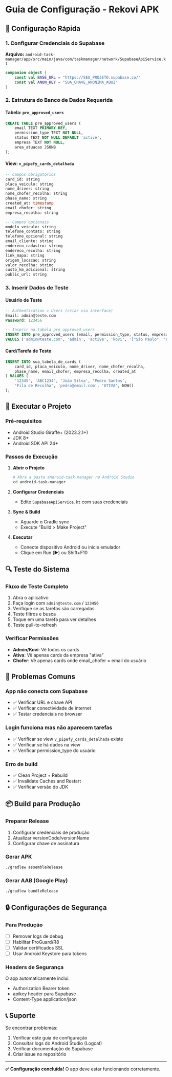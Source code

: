 # Guia de Configuração - Rekovi APK

## 🔧 Configuração Rápida

### 1. Configurar Credenciais do Supabase

**Arquivo:** `android-task-manager/app/src/main/java/com/taskmanager/network/SupabaseApiService.kt`

```kotlin
companion object {
    const val BASE_URL = "https://SEU_PROJETO.supabase.co/"
    const val ANON_KEY = "SUA_CHAVE_ANONIMA_AQUI"
}
```

### 2. Estrutura do Banco de Dados Requerida

#### Tabela: `pre_approved_users`
```sql
CREATE TABLE pre_approved_users (
    email TEXT PRIMARY KEY,
    permission_type TEXT NOT NULL,
    status TEXT NOT NULL DEFAULT 'active',
    empresa TEXT NOT NULL,
    area_atuacao JSONB
);
```

#### View: `v_pipefy_cards_detalhada`
```sql
-- Campos obrigatórios
card_id: string
placa_veiculo: string
nome_driver: string
nome_chofer_recolha: string
phase_name: string
created_at: timestamp
email_chofer: string
empresa_recolha: string

-- Campos opcionais
modelo_veiculo: string
telefone_contato: string
telefone_opcional: string
email_cliente: string
endereco_cadastro: string
endereco_recolha: string
link_mapa: string
origem_locacao: string
valor_recolha: string
custo_km_adicional: string
public_url: string
```

### 3. Inserir Dados de Teste

#### Usuário de Teste
```sql
-- Authentication > Users (criar via interface)
Email: admin@teste.com
Password: 123456

-- Inserir na tabela pre_approved_users
INSERT INTO pre_approved_users (email, permission_type, status, empresa, area_atuacao)
VALUES ('admin@teste.com', 'admin', 'active', 'kovi', '["São Paulo", "Rio de Janeiro"]');
```

#### Card/Tarefa de Teste
```sql
INSERT INTO sua_tabela_de_cards (
    card_id, placa_veiculo, nome_driver, nome_chofer_recolha,
    phase_name, email_chofer, empresa_recolha, created_at
) VALUES (
    '12345', 'ABC1234', 'João Silva', 'Pedro Santos',
    'Fila de Recolha', 'pedro@email.com', 'ATIVA', NOW()
);
```

## 🚀 Executar o Projeto

### Pré-requisitos
- Android Studio Giraffe+ (2023.2.1+)
- JDK 8+
- Android SDK API 24+

### Passos de Execução

1. **Abrir o Projeto**
   ```bash
   # Abra a pasta android-task-manager no Android Studio
   cd android-task-manager
   ```

2. **Configurar Credenciais**
   - Edite `SupabaseApiService.kt` com suas credenciais

3. **Sync & Build**
   - Aguarde o Gradle sync
   - Execute "Build > Make Project"

4. **Executar**
   - Conecte dispositivo Android ou inicie emulador
   - Clique em Run (▶️) ou Shift+F10

## 🔍 Teste do Sistema

### Fluxo de Teste Completo
1. Abra o aplicativo
2. Faça login com `admin@teste.com` / `123456`
3. Verifique se as tarefas são carregadas
4. Teste filtros e busca
5. Toque em uma tarefa para ver detalhes
6. Teste pull-to-refresh

### Verificar Permissões
- **Admin/Kovi**: Vê todos os cards
- **Ativa**: Vê apenas cards da empresa "ativa"
- **Chofer**: Vê apenas cards onde email_chofer = email do usuário

## 🐛 Problemas Comuns

### App não conecta com Supabase
- ✅ Verificar URL e chave API
- ✅ Verificar conectividade de internet
- ✅ Testar credenciais no browser

### Login funciona mas não aparecem tarefas
- ✅ Verificar se view `v_pipefy_cards_detalhada` existe
- ✅ Verificar se há dados na view
- ✅ Verificar permission_type do usuário

### Erro de build
- ✅ Clean Project + Rebuild
- ✅ Invalidate Caches and Restart
- ✅ Verificar versão do JDK

## 📦 Build para Produção

### Preparar Release
1. Configurar credenciais de produção
2. Atualizar versionCode/versionName
3. Configurar chave de assinatura

### Gerar APK
```bash
./gradlew assembleRelease
```

### Gerar AAB (Google Play)
```bash
./gradlew bundleRelease
```

## 🔒 Configurações de Segurança

### Para Produção
- [ ] Remover logs de debug
- [ ] Habilitar ProGuard/R8
- [ ] Validar certificados SSL
- [ ] Usar Android Keystore para tokens

### Headers de Segurança
O app automaticamente inclui:
- Authorization Bearer token
- apikey header para Supabase
- Content-Type application/json

## 📞 Suporte

Se encontrar problemas:
1. Verificar este guia de configuração
2. Consultar logs do Android Studio (Logcat)
3. Verificar documentação do Supabase
4. Criar issue no repositório

---

**✅ Configuração concluída!** O app deve estar funcionando corretamente.
